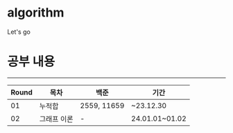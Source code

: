 # algorithm
Let's go
# 공부 내용
---
| Round | 목차 | 백준 | 기간 |
| --- | --- | --- | --- |
| 01 | 누적합 | 2559, 11659 | ~23.12.30 |
| 02 | 그래프 이론 | - | 24.01.01~01.02 |
